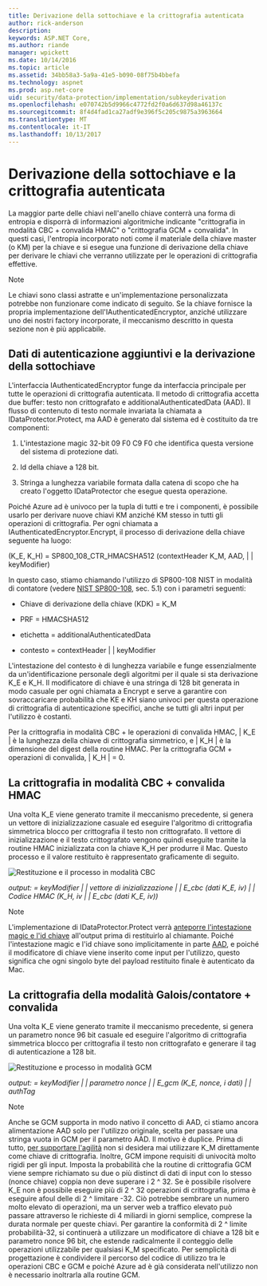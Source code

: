 ```yaml
---
title: Derivazione della sottochiave e la crittografia autenticata
author: rick-anderson
description: 
keywords: ASP.NET Core,
ms.author: riande
manager: wpickett
ms.date: 10/14/2016
ms.topic: article
ms.assetid: 34bb58a3-5a9a-41e5-b090-08f75b4bbefa
ms.technology: aspnet
ms.prod: asp.net-core
uid: security/data-protection/implementation/subkeyderivation
ms.openlocfilehash: e070742b5d9966c4772fd2f0a6d637d98a46137c
ms.sourcegitcommit: 8f4d4fad1ca27adf9e396f5c205c9875a3963664
ms.translationtype: MT
ms.contentlocale: it-IT
ms.lasthandoff: 10/13/2017
---
```

# <a name="subkey-derivation-and-authenticated-encryption"></a>Derivazione della sottochiave e la crittografia autenticata

<a name="data-protection-implementation-subkey-derivation"></a>

La maggior parte delle chiavi nell'anello chiave conterrà una forma di entropia e disporrà di informazioni algoritmiche indicante "crittografia in modalità CBC + convalida HMAC" o "crittografia GCM + convalida". In questi casi, l'entropia incorporato noti come il materiale della chiave master (o KM) per la chiave e si esegue una funzione di derivazione della chiave per derivare le chiavi che verranno utilizzate per le operazioni di crittografia effettive.

> [!NOTE]
> Le chiavi sono classi astratte e un'implementazione personalizzata potrebbe non funzionare come indicato di seguito. Se la chiave fornisce la propria implementazione dell'IAuthenticatedEncryptor, anziché utilizzare uno dei nostri factory incorporate, il meccanismo descritto in questa sezione non è più applicabile.

<a name="data-protection-implementation-subkey-derivation-aad"></a>

## <a name="additional-authenticated-data-and-subkey-derivation"></a>Dati di autenticazione aggiuntivi e la derivazione della sottochiave

L'interfaccia IAuthenticatedEncryptor funge da interfaccia principale per tutte le operazioni di crittografia autenticata. Il metodo di crittografia accetta due buffer: testo non crittografato e additionalAuthenticatedData (AAD). Il flusso di contenuto di testo normale invariata la chiamata a IDataProtector.Protect, ma AAD è generato dal sistema ed è costituito da tre componenti:

1. L'intestazione magic 32-bit 09 F0 C9 F0 che identifica questa versione del sistema di protezione dati.

2. Id della chiave a 128 bit.

3. Stringa a lunghezza variabile formata dalla catena di scopo che ha creato l'oggetto IDataProtector che esegue questa operazione.

Poiché Azure ad è univoco per la tupla di tutti e tre i componenti, è possibile usarlo per derivare nuove chiavi KM anziché KM stesso in tutti gli operazioni di crittografia. Per ogni chiamata a IAuthenticatedEncryptor.Encrypt, il processo di derivazione della chiave seguente ha luogo:

(K_E, K_H) = SP800_108_CTR_HMACSHA512 (contextHeader K_M, AAD, | | keyModifier)

In questo caso, stiamo chiamando l'utilizzo di SP800-108 NIST in modalità di contatore (vedere [NIST SP800-108](http://nvlpubs.nist.gov/nistpubs/Legacy/SP/nistspecialpublication800-108.pdf), sec. 5.1) con i parametri seguenti:

* Chiave di derivazione della chiave (KDK) = K_M

* PRF = HMACSHA512

* etichetta = additionalAuthenticatedData

* contesto = contextHeader | | keyModifier

L'intestazione del contesto è di lunghezza variabile e funge essenzialmente da un'identificazione personale degli algoritmi per il quale si sta derivazione K_E e K_H. Il modificatore di chiave è una stringa di 128 bit generata in modo casuale per ogni chiamata a Encrypt e serve a garantire con sovraccaricare probabilità che KE e KH siano univoci per questa operazione di crittografia di autenticazione specifici, anche se tutti gli altri input per l'utilizzo è costanti.

Per la crittografia in modalità CBC + le operazioni di convalida HMAC, | K_E | è la lunghezza della chiave di crittografia simmetrico, e | K_H | è la dimensione del digest della routine HMAC. Per la crittografia GCM + operazioni di convalida, | K_H | = 0.

## <a name="cbc-mode-encryption--hmac-validation"></a>La crittografia in modalità CBC + convalida HMAC

Una volta K_E viene generato tramite il meccanismo precedente, si genera un vettore di inizializzazione casuale ed eseguire l'algoritmo di crittografia simmetrica blocco per crittografia il testo non crittografato. Il vettore di inizializzazione e il testo crittografato vengono quindi eseguite tramite la routine HMAC inizializzata con la chiave K_H per produrre il Mac. Questo processo e il valore restituito è rappresentato graficamente di seguito.

![Restituzione e il processo in modalità CBC](subkeyderivation/_static/cbcprocess.png)

*output: = keyModifier | | vettore di inizializzazione | | E_cbc (dati K_E, iv) | | Codice HMAC (K_H, iv | | E_cbc (dati K_E, iv))*

> [!NOTE]
> L'implementazione di IDataProtector.Protect verrà [anteporre l'intestazione magic e l'id chiave](authenticated-encryption-details.md#data-protection-implementation-authenticated-encryption-details) all'output prima di restituirlo al chiamante. Poiché l'intestazione magic e l'id chiave sono implicitamente in parte [AAD](xref:security/data-protection/implementation/subkeyderivation#data-protection-implementation-subkey-derivation-aad), e poiché il modificatore di chiave viene inserito come input per l'utilizzo, questo significa che ogni singolo byte del payload restituito finale è autenticato da Mac.

## <a name="galoiscounter-mode-encryption--validation"></a>La crittografia della modalità Galois/contatore + convalida

Una volta K_E viene generato tramite il meccanismo precedente, si genera un parametro nonce 96 bit casuale ed eseguire l'algoritmo di crittografia simmetrica blocco per crittografia il testo non crittografato e generare il tag di autenticazione a 128 bit.

![Restituzione e processo in modalità GCM](subkeyderivation/_static/galoisprocess.png)

*output: = keyModifier | | parametro nonce | | E_gcm (K_E, nonce, i dati) | | authTag*

> [!NOTE]
> Anche se GCM supporta in modo nativo il concetto di AAD, ci stiamo ancora alimentazione AAD solo per l'utilizzo originale, scelta per passare una stringa vuota in GCM per il parametro AAD. Il motivo è duplice. Prima di tutto, [per supportare l'agilità](context-headers.md#data-protection-implementation-context-headers) non si desidera mai utilizzare K_M direttamente come chiave di crittografia. Inoltre, GCM impone requisiti di univocità molto rigidi per gli input. Imposta la probabilità che la routine di crittografia GCM viene sempre richiamato su due o più distinct di dati di input con lo stesso (nonce chiave) coppia non deve superare i 2 ^ 32. Se è possibile risolvere K_E non è possibile eseguire più di 2 ^ 32 operazioni di crittografia, prima è eseguire afoul delle di 2 ^ limitare -32. Ciò potrebbe sembrare un numero molto elevato di operazioni, ma un server web a traffico elevato può passare attraverso le richieste di 4 miliardi in giorni semplice, comprese la durata normale per queste chiavi. Per garantire la conformità di 2 ^ limite probabilità-32, si continuerà a utilizzare un modificatore di chiave a 128 bit e parametro nonce 96 bit, che estende radicalmente il conteggio delle operazioni utilizzabile per qualsiasi K_M specificato. Per semplicità di progettazione è condividere il percorso del codice di utilizzo tra le operazioni CBC e GCM e poiché Azure ad è già considerata nell'utilizzo non è necessario inoltrarla alla routine GCM.

